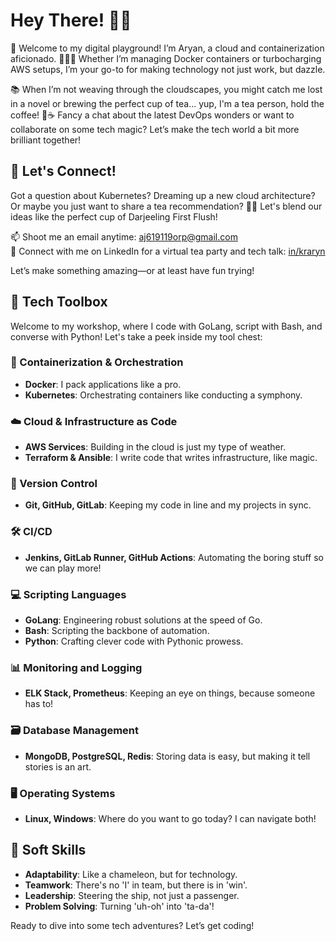 # Hey There! 🌟👋

🚀 Welcome to my digital playground! I’m Aryan, a cloud and containerization aficionado. 🧙‍♂️✨ Whether I’m managing Docker containers or turbocharging AWS setups, I’m your go-to for making technology not just work, but dazzle.

📚 When I’m not weaving through the cloudscapes, you might catch me lost in a novel or brewing the perfect cup of tea... yup, I'm a tea person, hold the coffee! 📖☕ Fancy a chat about the latest DevOps wonders or want to collaborate on some tech magic? Let’s make the tech world a bit more brilliant together!

## 💌 Let's Connect!

Got a question about Kubernetes? Dreaming up a new cloud architecture? Or maybe you just want to share a tea recommendation? 🌟🍵 Let's blend our ideas like the perfect cup of Darjeeling First Flush!

📫 Shoot me an email anytime: [aj619119orp@gmail.com](mailto:aj619119orp@gmail.com)  
🔗 Connect with me on LinkedIn for a virtual tea party and tech talk: [in/kraryn](https://www.linkedin.com/in/kraryn)  

Let’s make something amazing—or at least have fun trying!

## 🚀 Tech Toolbox

Welcome to my workshop, where I code with GoLang, script with Bash, and converse with Python! Let's take a peek inside my tool chest:

### 🐳 Containerization & Orchestration
- **Docker**: I pack applications like a pro.
- **Kubernetes**: Orchestrating containers like conducting a symphony.

### ☁️ Cloud & Infrastructure as Code
- **AWS Services**: Building in the cloud is just my type of weather.
- **Terraform & Ansible**: I write code that writes infrastructure, like magic.

### 📝 Version Control
- **Git, GitHub, GitLab**: Keeping my code in line and my projects in sync.

### 🛠️ CI/CD
- **Jenkins, GitLab Runner, GitHub Actions**: Automating the boring stuff so we can play more!

### 💻 Scripting Languages
- **GoLang**: Engineering robust solutions at the speed of Go.
- **Bash**: Scripting the backbone of automation.
- **Python**: Crafting clever code with Pythonic prowess.

### 📊 Monitoring and Logging
- **ELK Stack, Prometheus**: Keeping an eye on things, because someone has to!

### 🗃️ Database Management
- **MongoDB, PostgreSQL, Redis**: Storing data is easy, but making it tell stories is an art.

### 🖥️ Operating Systems
- **Linux, Windows**: Where do you want to go today? I can navigate both!

## 🧠 Soft Skills
- **Adaptability**: Like a chameleon, but for technology.
- **Teamwork**: There's no 'I' in team, but there is in 'win'.
- **Leadership**: Steering the ship, not just a passenger.
- **Problem Solving**: Turning 'uh-oh' into 'ta-da'!

Ready to dive into some tech adventures? Let’s get coding!

